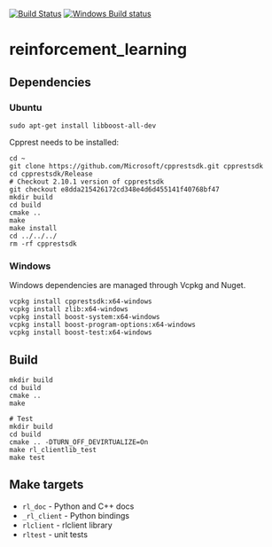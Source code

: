 [![Build Status](https://travis-ci.org/VowpalWabbit/reinforcement_learning.svg?branch=master)](https://travis-ci.org/VowpalWabbit/reinforcement_learning)
[![Windows Build status](https://ci.appveyor.com/api/projects/status/57p7o5v34onsqma2/branch/master?svg=true)](https://ci.appveyor.com/project/JohnLangford/reinforcement-learning/branch/master)

# reinforcement_learning

## Dependencies

### Ubuntu

```
sudo apt-get install libboost-all-dev
```

Cpprest needs to be installed:
```
cd ~
git clone https://github.com/Microsoft/cpprestsdk.git cpprestsdk
cd cpprestsdk/Release
# Checkout 2.10.1 version of cpprestsdk
git checkout e8dda215426172cd348e4d6d455141f40768bf47
mkdir build
cd build
cmake ..
make
make install
cd ../../../
rm -rf cpprestsdk
```

### Windows
Windows dependencies are managed through Vcpkg and Nuget.

```
vcpkg install cpprestsdk:x64-windows
vcpkg install zlib:x64-windows
vcpkg install boost-system:x64-windows
vcpkg install boost-program-options:x64-windows
vcpkg install boost-test:x64-windows
```

## Build

```
mkdir build
cd build
cmake ..
make

# Test
mkdir build
cd build
cmake .. -DTURN_OFF_DEVIRTUALIZE=On
make rl_clientlib_test
make test
```

## Make targets
- `rl_doc` - Python and C++ docs
- `_rl_client` - Python bindings
- `rlclient` - rlclient library
- `rltest` - unit tests
